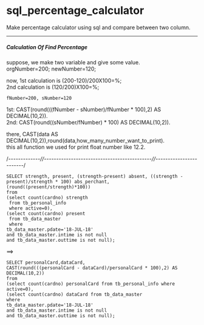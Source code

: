 # sql_percentage_calculator
Make percentage calculator using sql and compare between two column.

------------------------------------------------------------------

<h5>Calculation Of Find Percentage</h5>

suppose,
  we make two variable and give some value.</br>
    orgNumber=200;
    newNumber=120;
  
  now,
    1st calculation is (200-120)/200X100=%;</br>
    2nd calculation is (120/200)X100=%;</br>
    
    fNumber=200, sNumber=120
  
1st: CAST(round(((fNumber - sNumber)/fNumber * 100),2) AS DECIMAL(10,2)).</br>
2nd: CAST(round((sNumber/fNumber) * 100) AS DECIMAL(10,2)).

there,
CAST(data AS DECIMAL(10,2)),round(data,how_many_number_want_to_print).</br>
this all function we used for print float number like 12.2.

/*-------------//--------------------------------------------//------------------------*/

    SELECT strength, present, (strength-present) absent, ((strength - present)/strength * 100) abs_perchant, 
    (round((present/strength)*100))
    from
    (select count(cardno) strength 
     from tb_personal_info 
     where active=0),
    (select count(cardno) present 
     from tb_data_master
     where
    tb_data_master.pdate='18-JUL-18' 
    and tb_data_master.intime is not null 
    and tb_data_master.outtime is not null);

==>

    SELECT personalCard,dataCard,
    CAST(round(((personalCard - dataCard)/personalCard * 100),2) AS DECIMAL(10,2))
    from
    (select count(cardno) personalCard from tb_personal_info where active=0),
    (select count(cardno) dataCard from tb_data_master
    where
    tb_data_master.pdate='18-JUL-18' 
    and tb_data_master.intime is not null 
    and tb_data_master.outtime is not null);
